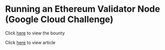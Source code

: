 # Running an Ethereum Validator Node (Google Cloud Challenge)

Click [here](https://app.stackup.dev/bounty/running-an-ethereum-validator-node)  to view the bounty

Click [here](https://medium.com/@haikhalroy/running-an-ethereum-validator-node-google-cloud-challenge-4445bfbdf2a9) to view article
